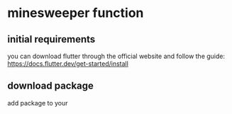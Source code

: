 # minesweeper function

## initial requirements
you can download flutter through the official website and follow the guide:
https://docs.flutter.dev/get-started/install

## download package
add package to your 
